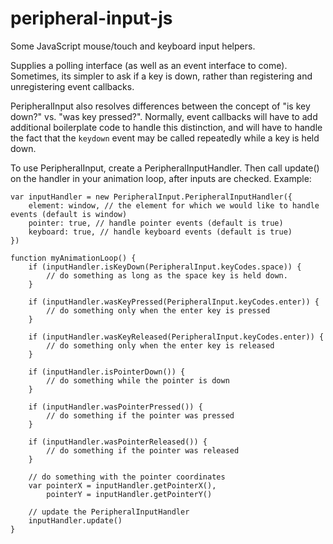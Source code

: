 # peripheral-input-js
Some JavaScript mouse/touch and keyboard input helpers.


Supplies a polling interface (as well as an event interface to come). Sometimes, its simpler to ask if a key is down, rather than registering and unregistering event callbacks.

PeripheralInput also resolves differences between the concept of "is key down?" vs. "was key pressed?". Normally, event callbacks will have to add additional boilerplate code to handle this distinction, and will have to handle the fact that the `keydown` event may be called repeatedly while a key is held down.

To use PeripheralInput, create a PeripheralInputHandler. Then call update() on the handler in your animation loop, after inputs are checked. Example:

```
var inputHandler = new PeripheralInput.PeripheralInputHandler({
    element: window, // the element for which we would like to handle events (default is window)
    pointer: true, // handle pointer events (default is true)
    keyboard: true, // handle keyboard events (default is true)
})

function myAnimationLoop() {
    if (inputHandler.isKeyDown(PeripheralInput.keyCodes.space)) {
        // do something as long as the space key is held down.
    }

    if (inputHandler.wasKeyPressed(PeripheralInput.keyCodes.enter)) {
        // do something only when the enter key is pressed
    }

    if (inputHandler.wasKeyReleased(PeripheralInput.keyCodes.enter)) {
        // do something only when the enter key is released
    }

    if (inputHandler.isPointerDown()) {
        // do something while the pointer is down
    }

    if (inputHandler.wasPointerPressed()) {
        // do something if the pointer was pressed
    }

    if (inputHandler.wasPointerReleased()) {
        // do something if the pointer was released
    }

    // do something with the pointer coordinates
    var pointerX = inputHandler.getPointerX(),
        pointerY = inputHandler.getPointerY()

    // update the PeripheralInputHandler
    inputHandler.update()
}
```
